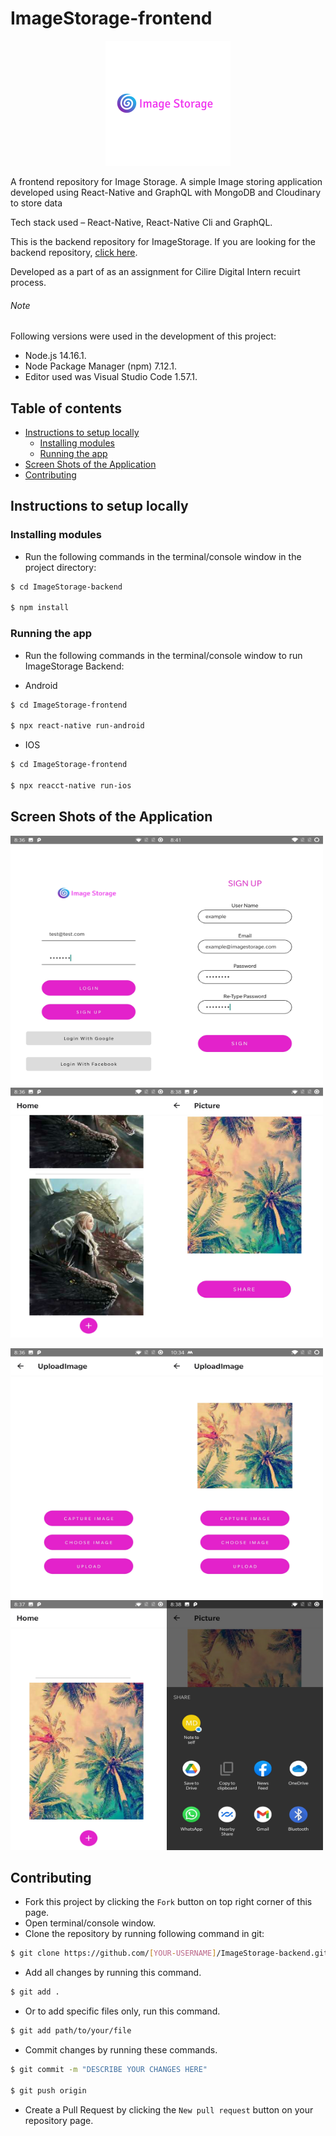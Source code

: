 # ImageStorage-frontend

<p align="center"><img src="./assets/image-storage-logo.png"></p>

A frontend repository for Image Storage. A simple Image storing application developed using React-Native and GraphQL with MongoDB and Cloudinary to store data

Tech stack used – React-Native, React-Native Cli and GraphQL.

This is the backend repository for ImageStorage. If you are looking for the backend repository, [click here](https://github.com/ShanmukhSreenivas/ImageStorage-backend).

Developed as a part of as an assignment for Cilire Digital Intern recuirt process.

###### Note

Following versions were used in the development of this project:

* Node.js 14.16.1.
* Node Package Manager (npm) 7.12.1.
* Editor used was Visual Studio Code 1.57.1.

## Table of contents
* [Instructions to setup locally](#instructions-to-setup-locally)
  * [Installing modules](#installing-modules)
  * [Running the app](#running-the-app)
* [Screen Shots of the Application](#screen-Shots)
* [Contributing](#contributing)

## Instructions to setup locally

### Installing modules

* Run the following commands in the terminal/console window in the project directory:

```bash
$ cd ImageStorage-backend

$ npm install
```

### Running the app

* Run the following commands in the terminal/console window to run ImageStorage Backend:

* Android

```bash
$ cd ImageStorage-frontend

$ npx react-native run-android

```
* IOS

```bash
$ cd ImageStorage-frontend

$ npx reacct-native run-ios
```

## Screen Shots of the Application

<p justify-content="space-between"><a><img src="./assets/Login.jpg" width="250" height="400"></a><a><img src="./assets/SignUp.jpg" width="250" height="400"></a><a><img src="./assets/Home.jpg" width="250" height="400"></a><a><img src="./assets/Picture.jpg" width="250" height="400"></a></p>
<p justify-content="space-between"><a><img src="./assets/Upload-image.jpg" width="250" height="400"></a><a><img src="./assets/Image-Upload.jpg" width="250" height="400"></a><a><img src="./assets/Home_Upload.jpg" width="250" height="400"></a><a><img src="./assets/Share.jpg" width="250" height="400"></a></p>

## Contributing

* Fork this project by clicking the ```Fork``` button on top right corner of this page.
* Open terminal/console window.
* Clone the repository by running following command in git:

```bash
$ git clone https://github.com/[YOUR-USERNAME]/ImageStorage-backend.git
```

* Add all changes by running this command.

```bash
$ git add .
```

* Or to add specific files only, run this command.

```bash
$ git add path/to/your/file
```

* Commit changes by running these commands.

```bash
$ git commit -m "DESCRIBE YOUR CHANGES HERE"

$ git push origin
```

* Create a Pull Request by clicking the ```New pull request``` button on your repository page.
